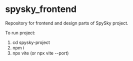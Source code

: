 # spysky_frontend
Repository for frontend and design parts of SpySky project.

To run project:
1. cd spysky-project
2. npm i
3. npx vite (or npx vite --port)
